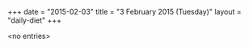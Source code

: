 +++
date = "2015-02-03"
title = "3 February 2015 (Tuesday)"
layout = "daily-diet"
+++


\<no entries\>

